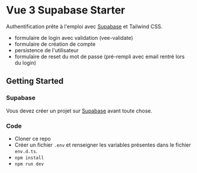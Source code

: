 # Vue 3 Supabase Starter

Authentification prête à l'emploi avec [Supabase](https://supabase.com/) et Tailwind CSS.

- formulaire de login avec validation (vee-validate)
- formulaire de création de compte
- persistence de l'utilisateur
- formulaire de reset du mot de passe (pré-rempli avec email rentré lors du login)

## Getting Started

### Supabase

Vous devez créer un projet sur [Supabase](https://supabase.com/) avant toute chose.

### Code

- Cloner ce repo
- Créer un fichier `.env` et renseigner les variables présentes dans le fichier `env.d.ts`.
- `npm install`
- `npm run dev`
